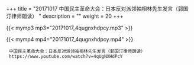 +++
title = "20171017  中国民主革命大会：日本反对派领袖相林先生发言（郭国汀律师朗读） "
description = ""
weight = 20
+++

{{< mymp3 mp3="20171017_4qugnxhdpcy.mp3" >}}

{{< mymp4 mp4="20171017_4qugnxhdpcy.mp4" >}}

     
     中国民主革命大会：日本反对派领袖相林先生发言（郭国汀律师朗读） 
     https://www.youtube.com/watch?v=4qUgNXHdPcY 

